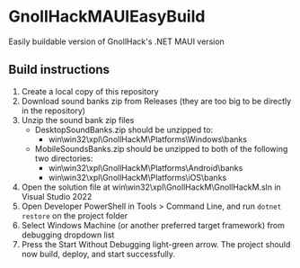 # GnollHackMAUIEasyBuild
Easily buildable version of GnollHack's .NET MAUI version

## Build instructions
1. Create a local copy of this repository
2. Download sound banks zip from Releases (they are too big to be directly in the repository)
3. Unzip the sound bank zip files
    - DesktopSoundBanks.zip should be unzipped to:
        - win\win32\xpl\GnollHackM\Platforms\Windows\banks
    - MobileSoundsBanks.zip should be unzipped to both of the following two directories:
        - win\win32\xpl\GnollHackM\Platforms\Android\banks
        - win\win32\xpl\GnollHackM\Platforms\iOS\banks
4. Open the solution file at win\win32\xpl\GnollHackM\GnollHackM.sln in Visual Studio 2022
5. Open Developer PowerShell in Tools > Command Line, and run `dotnet restore` on the project folder
6. Select Windows Machine (or another preferred target framework) from debugging dropdown list
7. Press the Start Without Debugging light-green arrow. The project should now build, deploy, and start successfully.
